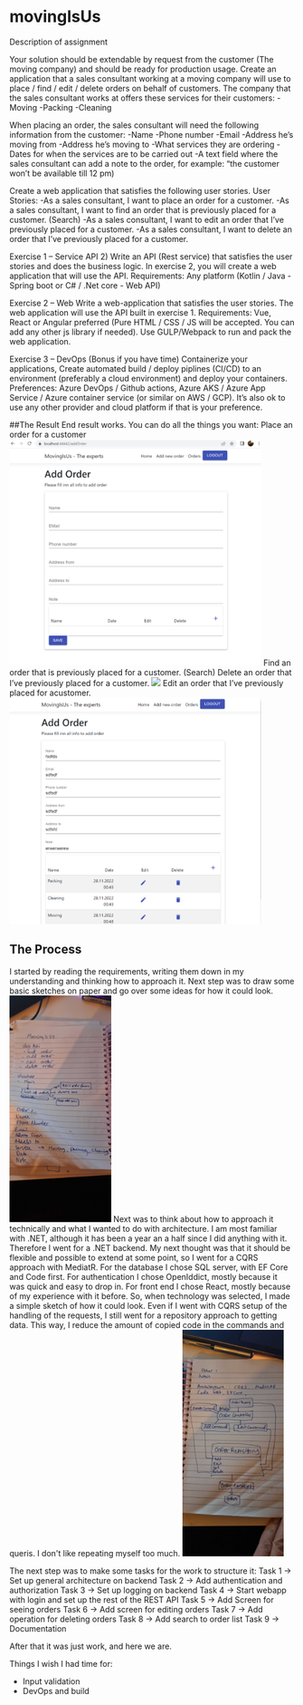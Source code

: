# movingIsUs
Description of assignment

Your solution should be extendable by request from the customer (The moving company) and should
be ready for production usage.
Create an application that a sales consultant working at a moving company will use to place / find /
edit / delete orders on behalf of customers.
The company that the sales consultant works at offers these services for their customers:
-Moving
-Packing
-Cleaning

When placing an order, the sales consultant will need the following information from the customer:
-Name
-Phone number
-Email
-Address he’s moving from
-Address he’s moving to
-What services they are ordering
-Dates for when the services are to be carried out
-A text field where the sales consultant can add a note to the order, for example: “the customer
won’t be available till 12 pm)

Create a web application that satisfies the following user stories.
User Stories:
-As a sales consultant, I want to place an order for a customer.
-As a sales consultant, I want to find an order that is previously placed for a customer.
(Search)
-As a sales consultant, I want to edit an order that I’ve previously placed for a
customer.
-As a sales consultant, I want to delete an order that I’ve previously placed for a
customer.

Exercise 1 – Service API
2) Write an API (Rest service) that satisfies the user stories and does the business logic. In exercise 2,
you will create a web application that will use the API.
Requirements: Any platform (Kotlin / Java - Spring boot or C# / .Net core - Web API)

Exercise 2 – Web
Write a web-application that satisfies the user stories. The web application will use the API built in
exercise 1.
Requirements: Vue, React or Angular preferred (Pure HTML / CSS / JS will be accepted. You can add
any other js library if needed). Use GULP/Webpack to run and pack the web application.

Exercise 3 – DevOps (Bonus if you have time)
Containerize your applications, Create automated build / deploy piplines (CI/CD) to an environment
(preferably a cloud environment) and deploy your containers.
Preferences: Azure DevOps / Github actions, Azure AKS / Azure App Service / Azure container service
(or similar on AWS / GCP).
It’s also ok to use any other provider and cloud platform if that is your preference.

##The Result
End result works. You can do all the things you want:
Place an order for a customer
<img src="images/AddOrder.png" height="400"> 
Find an order that is previously placed for a customer.
(Search)
Delete an order that I’ve previously placed for a
customer.
<img src="images/Orders.pnd" height="400">
Edit an order that I’ve previously placed for acustomer.
<img src="images/EditOrder.png" height="400"> 

## The Process
I started by reading the requirements, writing them down in my understanding and thinking how to approach it.
Next step was to draw some basic sketches on paper and go over some ideas for how it could look.
<img src="images/20221128_030247.jpg" height="400"> 
Next was to think about how to approach it technically and what I wanted to do with architecture.
I am most familiar with .NET, although it has been a year an a half since I did anything with it. Therefore I went for a .NET backend. 
My next thought was that it should be flexible and possible to extend at some point, so I went for a CQRS approach with MediatR.
For the database I chose SQL server, with EF Core and Code first.
For authentication I chose OpenIddict, mostly because it was quick and easy to drop in.
For front end I chose React, mostly because of my experience with it before.
So, when technology was selected, I made a simple sketch of how it could look. Even if I went with CQRS setup of the handling of the requests, I still went for a repository approach to getting data. This way, I reduce the amount of copied code in the commands and queris. I don't like repeating myself too much.
<img src="images/20221128_030406.jpg" height="400"> 

The next step was to make some tasks for the work to structure it:
Task 1 -> Set up general architecture on backend
Task 2 -> Add authentication and authorization
Task 3 -> Set up logging on backend
Task 4 -> Start webapp with login and set up the rest of the REST API
Task 5 -> Add Screen for seeing orders
Task 6 -> Add screen for editing orders
Task 7 -> Add operation for deleting orders
Task 8 -> Add search to order list
Task 9 -> Documentation

After that it was just work, and here we are. 

Things I wish I had time for:
- Input validation
- DevOps and build
